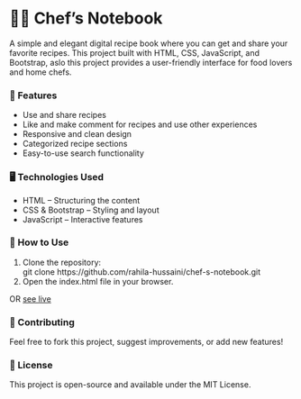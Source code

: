 # 🧑‍🍳 Chef’s Notebook
<p>A simple and elegant digital recipe book where you can get and share your favorite recipes. This project built with HTML, CSS, JavaScript, and Bootstrap, aslo this project provides a user-friendly interface for food lovers and home chefs.</p>

### 🚀 Features
<ul>
  <li>Use and share recipes</li>
  <li>Like and make comment for recipes and use other experiences </li>
  <li>Responsive and clean design</li>
  <li>Categorized recipe sections</li>
  <li>Easy-to-use search functionality</li>
</ul>

### 🖥️ Technologies Used
<ul>
  <li>HTML – Structuring the content</li>
  <li>CSS & Bootstrap – Styling and layout</li>
  <li>JavaScript – Interactive features</li>
</ul>

### 🔧 How to Use
<ol>
  <li>Clone the repository: <br>
    git clone
    https://github.com/rahila-hussaini/chef-s-notebook.git </li>
  <li>Open the index.html file in your browser.</li>
</ol>
<p> OR    <a href="https://rahila-hussaini.github.io/chef-s-notebook/">see live</a> </p>

### 🌟 Contributing
Feel free to fork this project, suggest improvements, or add new features!

### 📜 License
This project is open-source and available under the MIT License.


